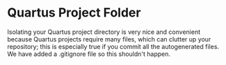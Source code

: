 # Quartus Project Folder
Isolating your Quartus project directory is very nice and convenient because Quartus projects require
many files, which can clutter up your repository; this is especially true if you commit all the autogenerated
files. We have added a .gitignore file so this shouldn't happen.  
